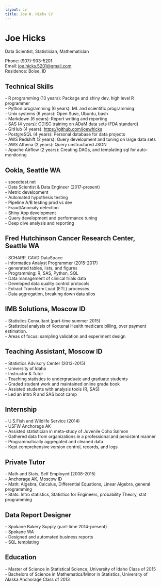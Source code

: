 ```yaml
---
layout: cv
title: Joe W. Hicks CV
---
```

# Joe Hicks
Data Scientist, Statistician, Mathematician

Phone: (907)-903-5201  
Email: joe.hicks.5201@gmail.com  
Residence: Boise, ID   

## Technical Skills  
\- R	programming      (10 years): Package and shiny dev, high level R programmer  
\- Python programming (6 years): ML and scientific programming   
\- Unix systems       (6 years): Open Suse, Ubuntu, bash  
\- Markdown           (6 years): Report writing and reporting  
\- SAS                (4 years): CDISC training on ADaM data sets (FDA standard)  
\- GitHub             (4 years): https://github.com/joewhicks  
\- PostgreSQL         (4 years): Personal database for data projects  
\- AWS Redshift       (2 years): Query development and tuning on large data sets  
\- AWS Athena         (2 years): Query unstructured JSON  
\- Apache Airflow     (2 years): Creating DAGs, and templating sql for auto-monitoring  

## Ookla, Seattle WA
\- speedtest.net  
\- Data Scientist & Data Engineer (2017-present)  
\- Metric development  
\- Automated hypothesis testing  
\- Pipeline A/B testing prod vs dev  
\- Fraud/Anomaly detection  
\- Shiny App development  
\- Query development and performance tuning  
\- Deep dive analysis and reporting  

## Fred Hutchinson Cancer Research Center, Seattle WA
\- SCHARP, CAVD DataSpace  
\- Informatics Analyst Programmer (2015-2017)  
\- generated tables, lists, and figures  
\- Programming: R, SAS, Python, SQL  
\- Data management of clinical trials data  
\- Developed data quality control protocols  
\- Extract Transform Load (ETL) processes  
\- Data aggregation, breaking down data silos  

## IMB Solutions, Moscow ID
\- Statistics Consultant (part-time summer 2015)  
\- Statistical analysis of Kootenai Health medicare billing, over payment estimation.  
\- Areas of focus: sampling validation and experiment design  

## Teaching Assistant, Moscow ID  
\- Statistics Advisory Center (2013-2015)  
\- University of Idaho  
\- Instructor & Tutor  
\- Teaching statistics to undergraduate and graduate students  
\- Graded student work and maintained online grade book  
\- Assisted students with analysis tools (R, SAS)  
\- Led an intro R and SAS boot camp  

## Internship  
\- U.S.Fish and Wildlife Service (2014)  
\- USFW Anchorage AK  
\- Assisted statistician in meta-study of Juvenile Coho Salmon  
\- Gathered data from organizations in a professional and persistent manner  
\- Programmatically aggregated and cleaned data  
\- Kept comprehensive version control, records, and logs  

## Private Tutor  
\- Math and Stats, Self Employed (2008-2015)  
\- Anchorage AK, Moscow ID  
\- Math: Algebra, Calculus, Differential Equations, Linear Algebra, general programming  
\- Stats: Intro statistics, Statistics for Engineers, probability Theory, stat programming  

## Data Report Designer  
\- Spokane Bakery Supply (part-time 2014-present)  
\- Spokane WA  
\- Designed and automated business reports  
\- SQL templating  

## Education  
\- Master of Science in Statistical Science, University of Idaho Class of 2015  
\- Bachelors of Science in Mathematics/Minor in Statistics, University of Alaska Anchorage Class of 2013  


